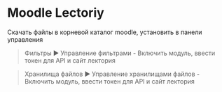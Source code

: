 # Moodle Lectoriy


Скачать файлы в корневой каталог moodle, установить в панели управления

> Фильтры ► Управление фильтрами - Включить модуль, ввести токен для API и сайт лектория

> Хранилища файлов ► Управление хранилищами файлов - Включить модуль, ввести токен для API и сайт лектория
